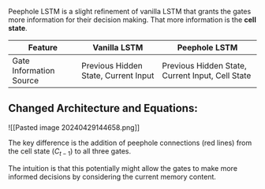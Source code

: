 Peephole LSTM is a slight refinement of vanilla LSTM that grants the gates more information for their decision making. That more information is the **cell state**.

| Feature                 | Vanilla LSTM                         | Peephole LSTM                                    |
| ----------------------- | ------------------------------------ | ------------------------------------------------ |
| Gate Information Source | Previous Hidden State, Current Input | Previous Hidden State, Current Input, Cell State |

## Changed Architecture and Equations:


![[Pasted image 20240429144658.png]]

The key difference is the addition of peephole connections (red lines) from the cell state ($C_{t-1}$) to all three gates.

The intuition is that this potentially might allow the gates to make more informed decisions by considering the current memory content.


